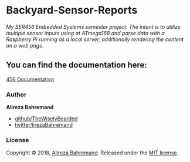 # Backyard-Sensor-Reports
###### My SER456 Embedded Systems semester project. The intent is to utilize multiple sensor inputs using at ATmega168 and parse data with a Raspberry Pi running as a local server, additionally rendering the content on a web page.

## You can find the documentation here:

[456 Documentation](https://drive.google.com/open?id=1LXmEYsnW7pNfBi6jqlEuj74dWC1ckhh-)

### Author

**Alireza Bahremand**

* [github/TheWiselyBearded](https://github.com/TheWiselyBearded)
* [twitter/lirezaBahremand](https://twitter.com/lirezabahremand)

### License

Copyright © 2018, [Alireza Bahremand](https://github.com/TheWiselyBearded).
Released under the [MIT license](LICENSE).
